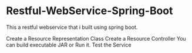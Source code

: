# Restful-WebService-Spring-Boot
This a restful webservice that i built using spring boot.

Create a Resource Representation Class
Create a Resource Controller
You can build executable JAR or Run it.
Test the Service

